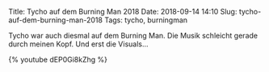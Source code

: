 Title: Tycho auf dem Burning Man 2018
Date: 2018-09-14 14:10
Slug: tycho-auf-dem-burning-man-2018
Tags: tycho, burningman

Tycho war auch diesmal auf dem Burning Man. Die Musik schleicht gerade durch meinen Kopf. Und erst die Visuals...

{% youtube dEP0Gi8kZhg %}

